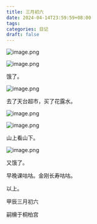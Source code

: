 ```yaml
---
title: 三月初六
date: 2024-04-14T23:59:59+08:00
tags: 
categories: 日记
draft: false
---
```

![image.png](https://cdn.jsdelivr.net/gh/luo029/blogimage@main/24%200415%202144%2021.png)

![image.png](https://cdn.jsdelivr.net/gh/luo029/blogimage@main/24%200415%202144%2031.png)

饿了。

![image.png](https://cdn.jsdelivr.net/gh/luo029/blogimage@main/24%200415%202144%2048.png)

去了天台超市，买了花露水。

![image.png](https://cdn.jsdelivr.net/gh/luo029/blogimage@main/24%200415%202144%2057.png)

![image.png](https://cdn.jsdelivr.net/gh/luo029/blogimage@main/24%200415%202145%2008.png)

山上看山下。

![image.png](https://cdn.jsdelivr.net/gh/luo029/blogimage@main/24%200415%202145%2018.png)

又饿了。

早晚课咕咕。金刚长寿咕咕。

以上。

甲辰三月初六

嗣檙于桐柏宫